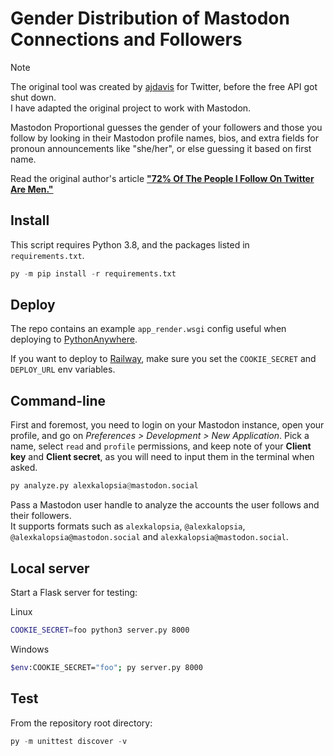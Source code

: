 Gender Distribution of Mastodon Connections and Followers
====================================================

> [!NOTE]  
> The original tool was created by [ajdavis](https://github.com/ajdavis/proporti.onl) for Twitter,
> before the free API got shut down.\
> I have adapted the original project to work with Mastodon.

Mastodon Proportional guesses the gender of your followers and those you follow by looking in
their Mastodon profile names, bios, and extra fields for pronoun announcements like "she/her", or else guessing it
based on first name.

Read the original author's article **["72% Of The People I Follow On Twitter Are
Men."](https://emptysqua.re/blog/gender-of-twitter-users-i-follow/)**

Install
-------

This script requires Python 3.8, and the packages listed in `requirements.txt`.

```python
py -m pip install -r requirements.txt
```

Deploy
-------

The repo contains an example `app_render.wsgi` config useful when deploying to [PythonAnywhere](https://www.pythonanywhere.com/).

If you want to deploy to [Railway](https://railway.com/), make sure you set the `COOKIE_SECRET` and `DEPLOY_URL` env variables.

Command-line
----------------

First and foremost, you need to login on your Mastodon instance, open your profile, and go on
_Preferences > Development > New Application_. Pick a name, select `read` and `profile` permissions, and keep note of your
**Client key** and **Client secret**, as you will need to input them in the terminal when asked.  

```python
py analyze.py alexkalopsia@mastodon.social
```

Pass a Mastodon user handle to analyze the accounts the user follows and their followers.\
It supports formats such as `alexkalopsia`, `@alexkalopsia`, `@alexkalopsia@mastodon.social` and `alexkalopsia@mastodon.social`.

Local server
-------

Start a Flask server for testing:

Linux

```bash
COOKIE_SECRET=foo python3 server.py 8000
```

Windows

```bash
$env:COOKIE_SECRET="foo"; py server.py 8000
```

Test
----

From the repository root directory:

```python
py -m unittest discover -v
```
